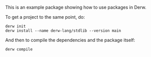 This is an example package showing how to use packages in Derw.

To get a project to the same point, do:

```
derw init
derw install --name derw-lang/stdlib --version main
```

And then to compile the dependencies and the package itself:

```
derw compile
```
